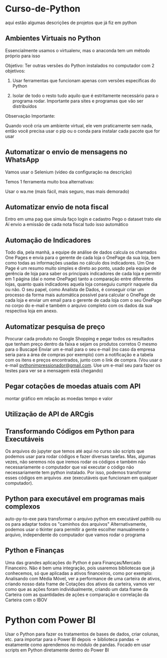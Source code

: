 #  Curso-de-Python 

aqui estão algumas descrições de projetos que já fiz em python 

## Ambientes Virtuais no Python 

Essencialmente usamos o virtualenv, mas o anaconda tem um método próprio para isso 

Objetivo: Ter outras versões do Python instalados no computador com 2 objetivos: 

1. Usar ferramentas que funcionam apenas com versões específicas do Python 

2. Isolar de todo o resto tudo aquilo que é estritamente necessário para o programa rodar. Importante para sites e programas que vão ser distribuídos 

Observação Importante: 

Quando você cria um ambiente virtual, ele vem praticamente sem nada, então você precisa usar o pip ou o conda para instalar cada pacote que for usar 

  

## Automatizar o envio de mensagens no WhatsApp 

Vamos usar o Selenium (vídeo da configuração na descrição) 

Temos 1 ferramenta muito boa alternativas: 

Usar o wa.me (mais fácil, mais seguro, mas mais demorado) 

  

## Automatizar envio de nota fiscal 

Entro em uma pag que simula faço login e cadastro 
Pego o dataset trato ele 
Aí envio a emissão de cada nota fiscal tudo isso automático 

  

## Automação de Indicadores 

Todo dia, pela manhã, a equipe de análise de dados calcula os chamados One Pages e envia para o gerente de cada loja o OnePage da sua loja, bem como todas as informações usadas no cálculo dos indicadores. 
Um One Page é um resumo muito simples e direto ao ponto, usado pela equipe de gerência de loja para saber os principais indicadores de cada loja e permitir em 1 página (daí o nome OnePage) tanto a comparação entre diferentes lojas, quanto quais indicadores aquela loja conseguiu cumprir naquele dia ou não. 
O seu papel, como Analista de Dados, é conseguir criar um processo da forma mais automática possível para calcular o OnePage de cada loja e enviar um email para o gerente de cada loja com o seu OnePage no corpo do e-mail e também o arquivo completo com os dados da sua respectiva loja em anexo. 

  

## Automatizar pesquisa de preço 

Procurar cada produto no Google Shopping e pegar todos os resultados que tenham preço dentro da faixa e sejam os produtos corretos 
O mesmo para o Buscapé 
Enviar um e-mail para o seu e-mail (no caso da empresa seria para a área de compras por exemplo) com a notificação e a tabela com os itens e preços encontrados, junto com o link de compra. (Vou usar o e-mail pythonimpressionador@gmail.com. Use um e-mail seu para fazer os testes para ver se a mensagem está chegando) 

  

## Pegar cotações de moedas atuais com API 

montar gráfico em relação as moedas tempo e valor 

  

## Utilização de API de ARCgis 

  

## Transformando Códigos em Python para Executáveis 

Os arquivos do jupyter que temos até aqui no curso são scripts que podemos usar para rodar códigos e fazer diversas tarefas. 
Mas, algumas vezes, não seremos nós que iremos rodar os códigos e também não necessariamente o computador que vai executar o código não necessariamente tem python instalado. Por isso, podemos transformar esses códigos em arquivos .exe (executáveis que funcionam em qualquer computador). 

  

## Python para executável em programas mais complexos 

auto-py-to-exe para transformar o arquivo python em executável 
pathlib ou os para adaptar todos os "caminhos dos arquivos" 
Alternativamente, podemos usar o tkinter para permitir a gente escolher manualmente o arquivo, independente do computador que vamos rodar o programa 

  

## Python e Finanças 

Uma das grandes aplicações do Python é para Finanças/Mercado Financeiro. Não é bem uma integração, pois usaremos bibliotecas que já conhecemos, só que aplicadas a ativos financeiros, como por exemplo: Analisando com Média Móvel, ver a performance de uma carteira de ativos, criando nosso data frame de Cotações dos ativos da carteira, vamos ver como que as ações foram individualmente, criando um data frame da Carteira com as quantidades de ações e comparação e correlação da Carteira com o IBOV 

  

# Python com Power BI 

Usar o Python para fazer os tratamentos de bases de dados, criar colunas, etc. para importar para o Power BI depois -> biblioteca pandas -> exatamente como aprendemos no módulo de pandas. Focado em usar scripts em Python diretamente dentro do Power BI 
